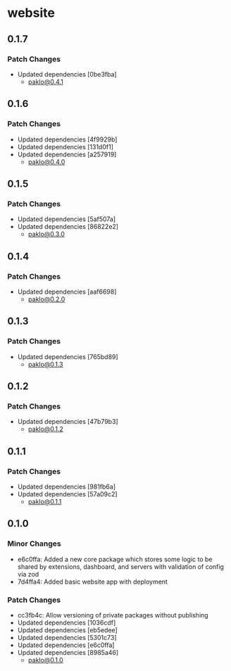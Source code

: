 # website

## 0.1.7

### Patch Changes

- Updated dependencies [0be3fba]
  - paklo@0.4.1

## 0.1.6

### Patch Changes

- Updated dependencies [4f9929b]
- Updated dependencies [131d0f1]
- Updated dependencies [a257919]
  - paklo@0.4.0

## 0.1.5

### Patch Changes

- Updated dependencies [5af507a]
- Updated dependencies [86822e2]
  - paklo@0.3.0

## 0.1.4

### Patch Changes

- Updated dependencies [aaf6698]
  - paklo@0.2.0

## 0.1.3

### Patch Changes

- Updated dependencies [765bd89]
  - paklo@0.1.3

## 0.1.2

### Patch Changes

- Updated dependencies [47b79b3]
  - paklo@0.1.2

## 0.1.1

### Patch Changes

- Updated dependencies [981fb6a]
- Updated dependencies [57a09c2]
  - paklo@0.1.1

## 0.1.0

### Minor Changes

- e6c0ffa: Added a new core package which stores some logic to be shared by extensions, dashboard, and servers with validation of config via zod
- 7d4ffa4: Added basic website app with deployment

### Patch Changes

- cc3fb4c: Allow versioning of private packages without publishing
- Updated dependencies [1036cdf]
- Updated dependencies [eb5edee]
- Updated dependencies [5301c73]
- Updated dependencies [e6c0ffa]
- Updated dependencies [8985a46]
  - paklo@0.1.0
